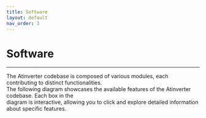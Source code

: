 ```yaml
---
title: Software
layout: default
nav_order: 3
---
```


# **Software**
***

The Atinverter codebase is composed of various modules, each contributing to distinct functionalities. \
The following diagram showcases the available features of the Atinverter codebase. Each box in the \
diagram is interactive, allowing you to click and explore detailed information about specific features.


